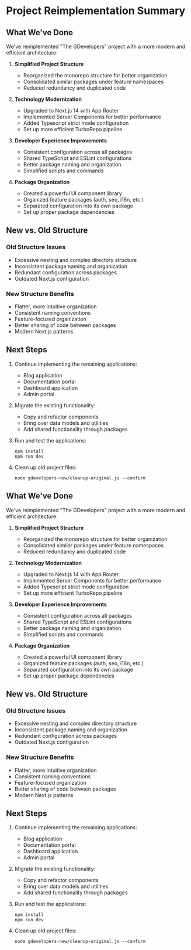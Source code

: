 # Project Reimplementation Summary

## What We've Done

We've reimplemented "The GDevelopers" project with a more modern and efficient architecture:

1. **Simplified Project Structure**
   - Reorganized the monorepo structure for better organization
   - Consolidated similar packages under feature namespaces
   - Reduced redundancy and duplicated code

2. **Technology Modernization**
   - Upgraded to Next.js 14 with App Router
   - Implemented Server Components for better performance
   - Added Typescript strict mode configuration
   - Set up more efficient TurboRepo pipeline

3. **Developer Experience Improvements**
   - Consistent configuration across all packages
   - Shared TypeScript and ESLint configurations
   - Better package naming and organization
   - Simplified scripts and commands

4. **Package Organization**
   - Created a powerful UI component library
   - Organized feature packages (auth, seo, i18n, etc.)
   - Separated configuration into its own package
   - Set up proper package dependencies

## New vs. Old Structure

### Old Structure Issues
- Excessive nesting and complex directory structure
- Inconsistent package naming and organization
- Redundant configuration across packages
- Outdated Next.js configuration

### New Structure Benefits
- Flatter, more intuitive organization
- Consistent naming conventions
- Feature-focused organization
- Better sharing of code between packages
- Modern Next.js patterns

## Next Steps

1. Continue implementing the remaining applications:
   - Blog application
   - Documentation portal
   - Dashboard application
   - Admin portal

2. Migrate the existing functionality:
   - Copy and refactor components
   - Bring over data models and utilities
   - Add shared functionality through packages

3. Run and test the applications:
   ```
   npm install
   npm run dev
   ```

4. Clean up old project files:
   ```
   node gdevelopers-new/cleanup-original.js --confirm
   ```

## What We've Done

We've reimplemented "The GDevelopers" project with a more modern and efficient architecture:

1. **Simplified Project Structure**
   - Reorganized the monorepo structure for better organization
   - Consolidated similar packages under feature namespaces
   - Reduced redundancy and duplicated code

2. **Technology Modernization**
   - Upgraded to Next.js 14 with App Router
   - Implemented Server Components for better performance
   - Added Typescript strict mode configuration
   - Set up more efficient TurboRepo pipeline

3. **Developer Experience Improvements**
   - Consistent configuration across all packages
   - Shared TypeScript and ESLint configurations
   - Better package naming and organization
   - Simplified scripts and commands

4. **Package Organization**
   - Created a powerful UI component library
   - Organized feature packages (auth, seo, i18n, etc.)
   - Separated configuration into its own package
   - Set up proper package dependencies

## New vs. Old Structure

### Old Structure Issues
- Excessive nesting and complex directory structure
- Inconsistent package naming and organization
- Redundant configuration across packages
- Outdated Next.js configuration

### New Structure Benefits
- Flatter, more intuitive organization
- Consistent naming conventions
- Feature-focused organization
- Better sharing of code between packages
- Modern Next.js patterns

## Next Steps

1. Continue implementing the remaining applications:
   - Blog application
   - Documentation portal
   - Dashboard application
   - Admin portal

2. Migrate the existing functionality:
   - Copy and refactor components
   - Bring over data models and utilities
   - Add shared functionality through packages

3. Run and test the applications:
   ```
   npm install
   npm run dev
   ```

4. Clean up old project files:
   ```
   node gdevelopers-new/cleanup-original.js --confirm
   ``` 